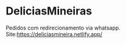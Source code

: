 # DeliciasMineiras
Pedidos com redirecionamento via whatsapp.
Site:https://deliciasmineira.netlify.app/
